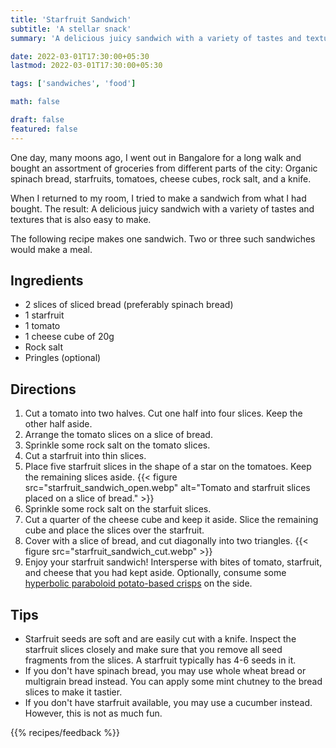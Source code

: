 ```yaml
---
title: 'Starfruit Sandwich'
subtitle: 'A stellar snack'
summary: 'A delicious juicy sandwich with a variety of tastes and textures that is also easy to make.'

date: 2022-03-01T17:30:00+05:30
lastmod: 2022-03-01T17:30:00+05:30

tags: ['sandwiches', 'food']

math: false

draft: false
featured: false
---
```


One day, many moons ago, I went out in Bangalore for a long walk and bought an assortment of groceries from different parts of the city: Organic spinach bread, starfruits, tomatoes, cheese cubes, rock salt, and a knife.

When I returned to my room, I tried to make a sandwich from what I had bought. The result: A delicious juicy sandwich with a variety of tastes and textures that is also easy to make.

The following recipe makes one sandwich. Two or three such sandwiches would make a meal.

## Ingredients

- 2 slices of sliced bread (preferably spinach bread)
- 1 starfruit
- 1 tomato
- 1 cheese cube of 20g
- Rock salt
- Pringles (optional)

## Directions

1. Cut a tomato into two halves. Cut one half into four slices. Keep the other half aside.
1. Arrange the tomato slices on a slice of bread.
1. Sprinkle some rock salt on the tomato slices.
1. Cut a starfruit into thin slices.
1. Place five starfruit slices in the shape of a star on the tomatoes. Keep the remaining slices aside.
   {{< figure src="starfruit_sandwich_open.webp" alt="Tomato and starfruit slices placed on a slice of bread."  >}}
1. Sprinkle some rock salt on the starfuit slices.
1. Cut a quarter of the cheese cube and keep it aside. Slice the remaining cube and place the slices over the starfruit.
1. Cover with a slice of bread, and cut diagonally into two triangles.
   {{< figure src="starfruit_sandwich_cut.webp" >}}
1. Enjoy your starfruit sandwich! Intersperse with bites of tomato, starfruit, and cheese that you had kept aside.
   Optionally, consume some [hyperbolic paraboloid potato-based crisps](https://en.wikipedia.org/wiki/Pringles) on the side.

## Tips

- Starfruit seeds are soft and are easily cut with a knife. Inspect the starfruit slices closely and make sure that you remove all seed fragments from the slices. A starfruit typically has 4-6 seeds in it.
- If you don't have spinach bread, you may use whole wheat bread or multigrain bread instead. You can apply some mint chutney to the bread slices to make it tastier.
- If you don't have starfruit available, you may use a cucumber instead. However, this is not as much fun.

{{% recipes/feedback %}}
